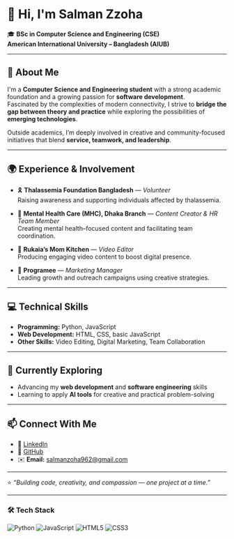 # 👋 Hi, I'm Salman Zzoha

🎓 **BSc in Computer Science and Engineering (CSE)**  
**American International University – Bangladesh (AIUB)**  

---

## 🧠 About Me  

I'm a **Computer Science and Engineering student** with a strong academic foundation and a growing passion for **software development**.  
Fascinated by the complexities of modern connectivity, I strive to **bridge the gap between theory and practice** while exploring the possibilities of **emerging technologies**.

Outside academics, I’m deeply involved in creative and community-focused initiatives that blend **service, teamwork, and leadership**.

---

## 🌍 Experience & Involvement  

- 🎗 **Thalassemia Foundation Bangladesh** — *Volunteer*  
  Raising awareness and supporting individuals affected by thalassemia.  

- 🧠 **Mental Health Care (MHC), Dhaka Branch** — *Content Creator & HR Team Member*  
  Creating mental health–focused content and facilitating team coordination.  

- 🍳 **Rukaia’s Mom Kitchen** — *Video Editor*  
  Producing engaging video content to boost digital presence.  

- 💼 **Programee** — *Marketing Manager*  
  Leading growth and outreach campaigns using creative strategies.  

---

## 💻 Technical Skills  

- **Programming:** Python, JavaScript  
- **Web Development:** HTML, CSS, basic JavaScript  
- **Other Skills:** Video Editing, Digital Marketing, Team Collaboration  

---

## 🌱 Currently Exploring  

- Advancing my **web development** and **software engineering** skills  
- Learning to apply **AI tools** for creative and practical problem-solving  

---

## 📫 Connect With Me  

- 💼 [LinkedIn](https://www.linkedin.com/in/salmanzzoha)  
- 🐙 [GitHub](https://github.com/salmanzzoha)  
- ✉️ **Email:** salmanzoha962@gmail.com  

---

⭐ *“Building code, creativity, and compassion — one project at a time.”*

---

### 🛠️ Tech Stack  
![Python](https://img.shields.io/badge/Python-3776AB?style=for-the-badge&logo=python&logoColor=white)
![JavaScript](https://img.shields.io/badge/JavaScript-F7DF1E?style=for-the-badge&logo=javascript&logoColor=black)
![HTML5](https://img.shields.io/badge/HTML5-E34F26?style=for-the-badge&logo=html5&logoColor=white)
![CSS3](https://img.shields.io/badge/CSS3-1572B6?style=for-the-badge&logo=css3&logoColor=white)
